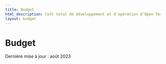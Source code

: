 ```yaml
---
title: Budget
html_description: Coût total de développement et d'opération d'Open Terms Archive
layout: budget
---
```


# Budget

<p class="text--smallcaps mb--3xl">Dernière mise à jour : août 2023</p>
